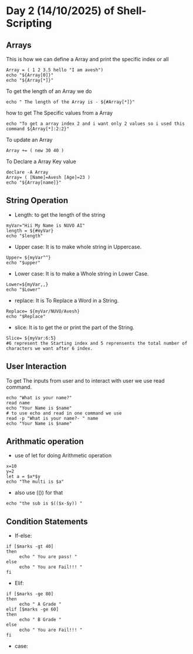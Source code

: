 # Day 2 (14/10/2025) of Shell-Scripting    
## Arrays  
This is how we can define a Array and print the specific index or all

```
Array = ( 1 2 3.5 hello "I am avesh")
echo "${Array[0]}"
echo "${Array[*]}"
```

To get the length of an Array we do  

```
echo " The length of the Array is - ${#Array[*]}"
```

how to get The Specific values from a Array  

```
echo "To get a array index 2 and i want only 2 values so i used this command ${Array[*]:2:2}"
```

To update an Array  
```
Array += ( new 30 40 )
```
To Declare a Array Key value  
```
declare -A Array
Array= ( [Name]=Avesh [Age]=23 )
echo "${Array[name]}"
```
## String Operation  
* Length: to get the length of the string
```
myVar="Hii My Name is NUVO AI"
length = ${#myVar}
echo "$length"
```

* Upper case: It is  to make whole string in Uppercase.
```
Upper= ${myVar^^}
echo "$upper"
```

* Lower case: It is to make a Whole string in Lower Case.
```
Lower=${myVar,,}
echo "$Lower"
```

* replace: It is To Replace a Word in a String.
```
Replace= ${myVar/NUVO/Avesh}
echo "$Replace"
```

* slice: It is to get the or print the part of the String.
```
Slice= ${myVar:6:5}
#6 represent the Starting index and 5 reprensents the total number of characters we want after 6 index.
```
## User Interaction  
To get  The inputs from user and to interact with user we use read command.  
```
echo "What is your name?"
read name
echo "Your Name is $name"
# to use echo and read in one command we use
read -p "What is your name?- " name
echo "Your Name is $name"
```
## Arithmatic operation  
* use of let for doing Arithmetic operation
```
x=10
y=2
let a = $x*$y
echo "The multi is $a"
```

* also use (()) for that
```
echo "the sub is $(($x-$y)) "
```
## Condition Statements  
* If-else:
```
if [$marks -gt 40]
then
     echo " You are pass! "
else
     echo " You are Fail!!! "
fi
```
* Elif:
```
if [$marks -ge 80]
then
     echo " A Grade "
elif [$marks -ge 60]
then
     echo " B Grade "
else
     echo " You are Fail!!! "
fi
```
* case:
